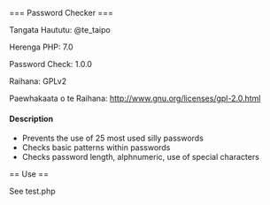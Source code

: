 === Password Checker ===

Tangata Haututu: @te_taipo

Herenga PHP: 7.0

Password Check: 1.0.0

Raihana: GPLv2 

Paewhakaata o te Raihana: http://www.gnu.org/licenses/gpl-2.0.html


#### Description

* Prevents the use of 25 most used silly passwords
* Checks basic patterns within passwords
* Checks password length, alphnumeric, use of special characters

== Use  ==

See test.php
